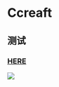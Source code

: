 # Ccreaft
## 测试
### [HERE](https://live.bilibili.com/3044248?broadcast_type=0 "来看刺猬头讲相声")
![](https://i0.hdslb.com/bfs/album/6fb59a8e804cef0b81239af2ec24e5b2f8b13c89.png)

